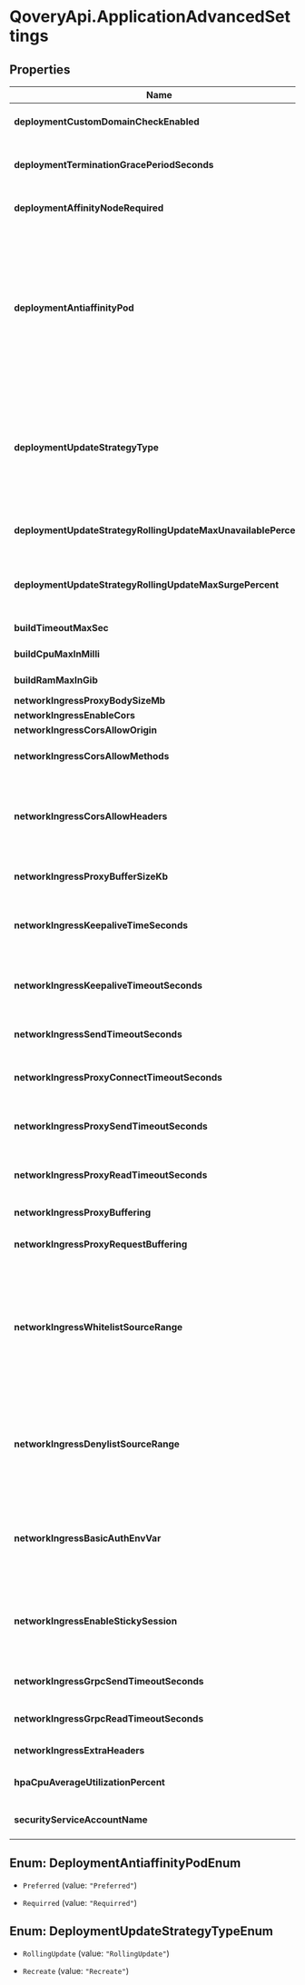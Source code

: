 # QoveryApi.ApplicationAdvancedSettings

## Properties

Name | Type | Description | Notes
------------ | ------------- | ------------- | -------------
**deploymentCustomDomainCheckEnabled** | **Boolean** | disable custom domain check when deploying an application | [optional] [default to true]
**deploymentTerminationGracePeriodSeconds** | **Number** | define how long in seconds an application is supposed to be stopped gracefully | [optional] [default to 60]
**deploymentAffinityNodeRequired** | **{String: String}** | Set pod placement on specific Kubernetes nodes labels | [optional] 
**deploymentAntiaffinityPod** | **String** | Define how you want pods affinity to behave: * &#x60;Preferred&#x60; allows, but does not require, pods of a given service are not co-located (or co-hosted) on a single node * &#x60;Requirred&#x60; ensures that the pods of a given service are not co-located (or co-hosted) on a single node (safer in term of availability but can be expensive depending on the number of replicas)  | [optional] [default to &#39;Preferred&#39;]
**deploymentUpdateStrategyType** | **String** | * &#x60;RollingUpdate&#x60; gracefully rollout new versions, and automatically rollback if the new version fails to start * &#x60;Recreate&#x60; stop all current versions and create new ones once all old ones have been shutdown  | [optional] [default to &#39;RollingUpdate&#39;]
**deploymentUpdateStrategyRollingUpdateMaxUnavailablePercent** | **Number** | Define the percentage of a maximum number of pods that can be unavailable during the update process | [optional] [default to 25]
**deploymentUpdateStrategyRollingUpdateMaxSurgePercent** | **Number** | Define the percentage of the maximum number of pods that can be created over the desired number of pods | [optional] [default to 25]
**buildTimeoutMaxSec** | **Number** |  | [optional] [default to 1800]
**buildCpuMaxInMilli** | **Number** | define the max cpu resources (in milli) | [optional] [default to 4000]
**buildRamMaxInGib** | **Number** | define the max ram resources (in gib) | [optional] [default to 8]
**networkIngressProxyBodySizeMb** | **Number** |  | [optional] [default to 100]
**networkIngressEnableCors** | **Boolean** |  | [optional] [default to false]
**networkIngressCorsAllowOrigin** | **String** |  | [optional] [default to &#39;*&#39;]
**networkIngressCorsAllowMethods** | **String** |  | [optional] [default to &#39;GET, PUT, POST, DELETE, PATCH, OPTIONS&#39;]
**networkIngressCorsAllowHeaders** | **String** |  | [optional] [default to &#39;DNT,Keep-Alive,User-Agent,X-Requested-With,If-Modified-Since,Cache-Control,Content-Type,Range,Authorization&#39;]
**networkIngressProxyBufferSizeKb** | **Number** | header buffer size used while reading response header from upstream | [optional] [default to 4]
**networkIngressKeepaliveTimeSeconds** | **Number** | Limits the maximum time (in seconds) during which requests can be processed through one keepalive connection | [optional] [default to 3600]
**networkIngressKeepaliveTimeoutSeconds** | **Number** | Sets a timeout (in seconds) during which an idle keepalive connection to an upstream server will stay open. | [optional] [default to 60]
**networkIngressSendTimeoutSeconds** | **Number** | Sets a timeout (in seconds) for transmitting a response to the client | [optional] [default to 60]
**networkIngressProxyConnectTimeoutSeconds** | **Number** | Sets a timeout (in seconds) for establishing a connection to a proxied server | [optional] [default to 60]
**networkIngressProxySendTimeoutSeconds** | **Number** | Sets a timeout (in seconds) for transmitting a request to the proxied server | [optional] [default to 60]
**networkIngressProxyReadTimeoutSeconds** | **Number** | Sets a timeout (in seconds) for reading a response from the proxied server | [optional] [default to 60]
**networkIngressProxyBuffering** | **String** | Allows to enable or disable nginx &#x60;proxy-buffering&#x60; | [optional] [default to &#39;on&#39;]
**networkIngressProxyRequestBuffering** | **String** | Allows to enable or disable nginx &#x60;proxy-request-buffering&#x60; | [optional] [default to &#39;on&#39;]
**networkIngressWhitelistSourceRange** | **String** | list of source ranges to allow access to ingress proxy.  This property can be used to whitelist source IP ranges for ingress proxy. The value is a comma separated list of CIDRs, e.g. 10.0.0.0/24,172.10.0.1 To allow all source ranges, set 0.0.0.0/0.  | [optional] [default to &#39;0.0.0.0/0&#39;]
**networkIngressDenylistSourceRange** | **String** | list of source ranges to deny access to ingress proxy.  This property can be used to blacklist source IP ranges for ingress proxy. The value is a comma separated list of CIDRs, e.g. 10.0.0.0/24,172.10.0.1  | [optional] [default to &#39;&#39;]
**networkIngressBasicAuthEnvVar** | **String** | Set the name of an environment variable to use as a basic authentication (&#x60;login:crypted_password&#x60;) from &#x60;htpasswd&#x60; command.  | [optional] [default to &#39;&#39;]
**networkIngressEnableStickySession** | **Boolean** | Enable the load balancer to bind a user&#39;s session to a specific target. This ensures that all requests from the user during the session are sent to the same target  | [optional] [default to false]
**networkIngressGrpcSendTimeoutSeconds** | **Number** | Sets a timeout (in seconds) for transmitting a request to the grpc server | [optional] [default to 60]
**networkIngressGrpcReadTimeoutSeconds** | **Number** | Sets a timeout (in seconds) for transmitting a request to the grpc server | [optional] [default to 60]
**networkIngressExtraHeaders** | **String** | Allows to define response headers | [optional] [default to &#39;{}&#39;]
**hpaCpuAverageUtilizationPercent** | **Number** | Percentage value of cpu usage at which point pods should scale up. | [optional] [default to 60]
**securityServiceAccountName** | **String** | Allows you to set an existing Kubernetes service account name  | [optional] [default to &#39;&#39;]



## Enum: DeploymentAntiaffinityPodEnum


* `Preferred` (value: `"Preferred"`)

* `Requirred` (value: `"Requirred"`)





## Enum: DeploymentUpdateStrategyTypeEnum


* `RollingUpdate` (value: `"RollingUpdate"`)

* `Recreate` (value: `"Recreate"`)




